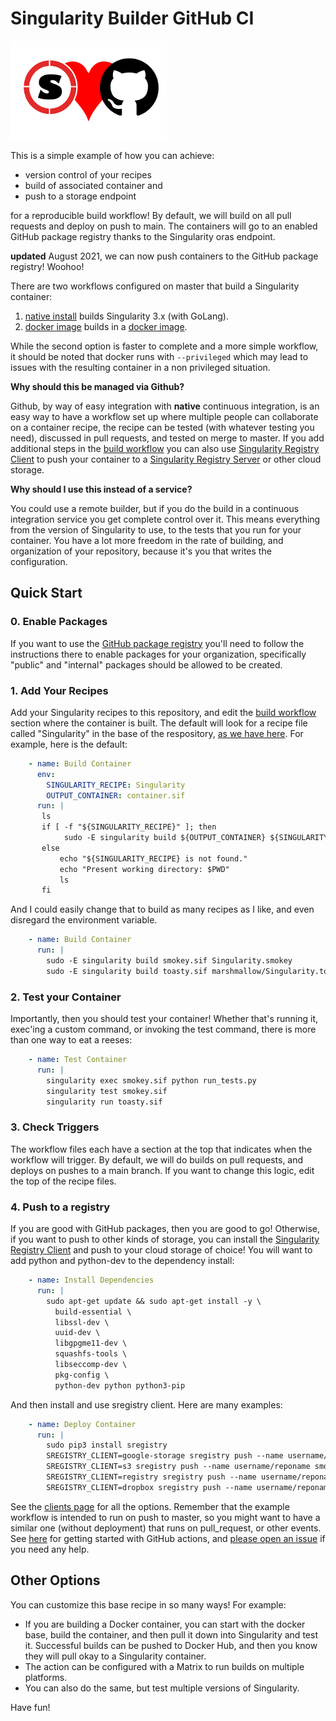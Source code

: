 # Singularity Builder GitHub CI

![img/sregistry-github-small.png](img/sregistry-github-small.png)

This is a simple example of how you can achieve:

 - version control of your recipes
 - build of associated container and
 - push to a storage endpoint

for a reproducible build workflow! By default, we will build on all pull requests and deploy
on push to main. The containers will go to an enabled GitHub package registry thanks to
the Singularity oras endpoint.

**updated** August 2021, we can now push containers to the GitHub package registry! Woohoo!

There are two workflows configured on master that build a Singularity container:

1. [native install](.github/workflows/native-install.yml) builds Singularity 3.x (with GoLang).
2. [docker image](.github/workfolws/container.yml) builds in a [docker image](https://quay.io/repository/singularity/singularity).

While the second option is faster to complete and a more simple workflow, it should be noted that docker runs with
`--privileged` which may lead to issues with the resulting container in a non privileged situation.

**Why should this be managed via Github?**

Github, by way of easy integration with **native** continuous integration, is an easy way
to have a workflow set up where multiple people can collaborate on a container recipe,
the recipe can be tested (with whatever testing you need), discussed in pull requests,
and tested on merge to master. If you add additional steps in the [build workflow](.github/workflows/native-install.yml)
you can also use [Singularity Registry Client](http://singularityhub.github.io/sregistry-cli) to push your container to a 
[Singularity Registry Server](https://singularityhub.github.io/sregistry) or other
cloud storage.

**Why should I use this instead of a service?**

You could use a remote builder, but if you do the build in a continuous integration
service you get complete control over it. This means everything from the version of
Singularity to use, to the tests that you run for your container. You have a lot more
freedom in the rate of building, and organization of your repository, because it's you
that writes the configuration.

## Quick Start

### 0. Enable Packages

If you want to use the [GitHub package registry](https://docs.github.com/en/packages/working-with-a-github-packages-registry/working-with-the-container-registry)
you'll need to follow the instructions there to enable packages for your organization, specifically "public" and "internal" packages should be allowed to be created.

### 1. Add Your Recipes

Add your Singularity recipes to this repository, and edit the [build workflow](.github/workflows/native-install.yml)
section where the container is built. The default will look for a recipe file called
"Singularity" in the base of the respository, [as we have here](Singularity).
For example, here is the default:

```yaml
    - name: Build Container
      env:
        SINGULARITY_RECIPE: Singularity
        OUTPUT_CONTAINER: container.sif
      run: |
       ls 
       if [ -f "${SINGULARITY_RECIPE}" ]; then
            sudo -E singularity build ${OUTPUT_CONTAINER} ${SINGULARITY_RECIPE}
       else
           echo "${SINGULARITY_RECIPE} is not found."
           echo "Present working directory: $PWD"
           ls
       fi
```

And I could easily change that to build as many recipes as I like, and 
even disregard the environment variable.

```yaml
    - name: Build Container
      run: |
        sudo -E singularity build smokey.sif Singularity.smokey
        sudo -E singularity build toasty.sif marshmallow/Singularity.toasty
```

### 2. Test your Container

Importantly, then you should test your container! Whether that's running it,
exec'ing a custom command, or invoking the test command, there is more than
one way to eat a reeses:

```yaml
    - name: Test Container
      run: |
        singularity exec smokey.sif python run_tests.py
        singularity test smokey.sif
        singularity run toasty.sif
```

### 3. Check Triggers

The workflow files each have a section at the top that indicates when the workflow will
trigger. By default, we will do builds on pull requests, and deploys on pushes to a main
branch. If you want to change this logic, edit the top of the recipe files.

### 4. Push to a registry

If you are good with GitHub packages, then you are good to go! Otherwise,
if you want to push to other kinds of storage, you can install the [Singularity Registry Client](http://singularityhub.github.io/sregistry-cli) and push to your cloud storage of choice! You will want to add python and python-dev to the dependency
install:

```yaml
    - name: Install Dependencies
      run: |
        sudo apt-get update && sudo apt-get install -y \
          build-essential \
          libssl-dev \
          uuid-dev \
          libgpgme11-dev \
          squashfs-tools \
          libseccomp-dev \
          pkg-config \
          python-dev python python3-pip
```

And then install and use sregistry client. Here are many examples:

```yaml
    - name: Deploy Container
      run: |
        sudo pip3 install sregistry
        SREGISTRY_CLIENT=google-storage sregistry push --name username/reponame smokey.sif
        SREGISTRY_CLIENT=s3 sregistry push --name username/reponame smokey.sif
        SREGISTRY_CLIENT=registry sregistry push --name username/reponame smokey.sif
        SREGISTRY_CLIENT=dropbox sregistry push --name username/reponame smokey.sif
```

See the [clients page](https://singularityhub.github.io/sregistry-cli/clients) for all the options.
Remember that the example workflow is intended to run on push to master, so you might want to have
a similar one (without deployment) that runs on pull_request, or other events.
See [here](https://help.github.com/en/articles/about-github-actions#core-concepts-for-github-actions)
for getting started with GitHub actions, and [please open an issue](https://www.github.com/singularityhub/github-ci/issues)
if you need any help.


## Other Options

You can customize this base recipe in so many ways! For example:

 - If you are building a Docker container, you can start with the docker base, build the container, and then pull it down into Singularity and test it. Successful builds can be pushed to Docker Hub, and then you know they will pull okay to a Singularity container.
 - The action can be configured with a Matrix to run builds on multiple platforms.
 - You can also do the same, but test multiple versions of Singularity.

Have fun!
